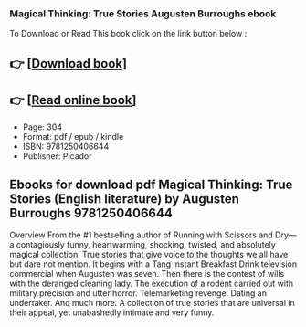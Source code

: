 ### Magical Thinking: True Stories Augusten Burroughs ebook

To Download or Read This book click on the link button below :

## 👉  [**[Download book](http://filesbooks.info/download.php?group=book&from=github.com&id=718778&lnk=1066 "Download book")**]

## 👉  [**[Read online book](http://filesbooks.info/download.php?group=book&from=github.com&id=718778&lnk=1066 "Read online book")**]


* Page: 304
* Format: pdf / epub / kindle
* ISBN: 9781250406644
* Publisher: Picador



## Ebooks for download pdf Magical Thinking: True Stories (English literature)  by Augusten Burroughs 9781250406644


Overview
From the #1 bestselling author of Running with Scissors and Dry—a contagiously funny, heartwarming, shocking, twisted, and absolutely magical collection. True stories that give voice to the thoughts we all have but dare not mention. It begins with a Tang Instant Breakfast Drink television commercial when Augusten was seven. Then there is the contest of wills with the deranged cleaning lady. The execution of a rodent carried out with military precision and utter horror. Telemarketing revenge. Dating an undertaker. And much more. A collection of true stories that are universal in their appeal, yet unabashedly intimate and very funny.



